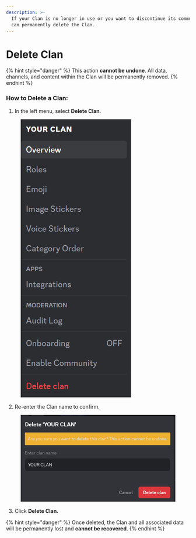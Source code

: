 ```yaml
---
description: >-
  If your Clan is no longer in use or you want to discontinue its community, you
  can permanently delete the Clan.
---
```


# Delete Clan

{% hint style="danger" %}
This action **cannot be undone**. All data, channels, and content within the Clan will be permanently removed.
{% endhint %}

### **How to Delete a Clan:**

1. In the left menu, select **Delete Clan**.

<figure><img src="../../../../.gitbook/assets/image (149).png" alt=""><figcaption></figcaption></figure>

2. Re-enter the Clan name to confirm.

<figure><img src="../../../../.gitbook/assets/image (150).png" alt=""><figcaption></figcaption></figure>

3. Click **Delete Clan**.

{% hint style="danger" %}
Once deleted, the Clan and all associated data will be permanently lost and **cannot be recovered**.
{% endhint %}
